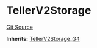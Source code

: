 # TellerV2Storage
[Git Source](https://github.com/teller-protocol/teller-protocol-v2/blob/06ebc3cc034145956680b0db36c29ffb293ae345/contracts/TellerV2Storage.sol)

**Inherits:**
[TellerV2Storage_G4](/contracts/TellerV2Storage.sol/abstract.TellerV2Storage_G4.md)


